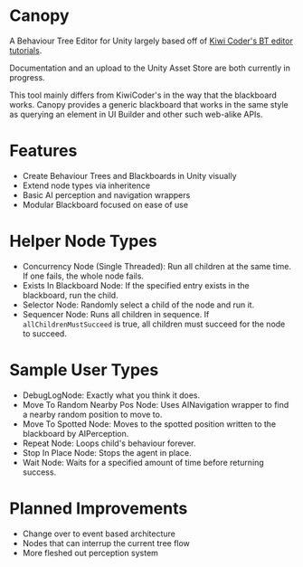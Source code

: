 # Canopy
A Behaviour Tree Editor for Unity largely based off of [Kiwi Coder's BT editor tutorials](https://www.youtube.com/c/TheKiwiCoder).

Documentation and an upload to the Unity Asset Store are both currently in progress.

This tool mainly differs from KiwiCoder's in the way that the blackboard works. Canopy provides a generic blackboard that works in the same style as querying an element in UI Builder and other such web-alike APIs.

# Features
- Create Behaviour Trees and Blackboards in Unity visually
- Extend node types via inheritence
- Basic AI perception and navigation wrappers
- Modular Blackboard focused on ease of use

# Helper Node Types
- Concurrency Node (Single Threaded): Run all children at the same time. If one fails, the whole node fails.
- Exists In Blackboard Node: If the specified entry exists in the blackboard, run the child.
- Selector Node: Randomly select a child of the node and run it.
- Sequencer Node: Runs all children in sequence. If `allChildrenMustSucceed` is true, all children must succeed for the node to succeed.

# Sample User Types
- DebugLogNode: Exactly what you think it does.
- Move To Random Nearby Pos Node: Uses AINavigation wrapper to find a nearby random position to move to.
- Move To Spotted Node: Moves to the spotted position written to the blackboard by AIPerception.
- Repeat Node: Loops child's behaviour forever.
- Stop In Place Node: Stops the agent in place.
- Wait Node: Waits for a specified amount of time before returning success.

# Planned Improvements
- Change over to event based architecture
- Nodes that can interrup the current tree flow
- More fleshed out perception system
